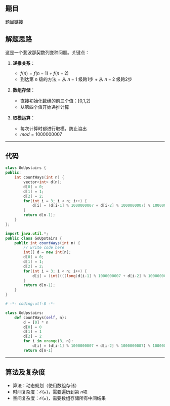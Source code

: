 ## 题目
[题目链接](https://www.nowcoder.com/practice/4b24ebad2ffd4f679320fd464b2036a6?tpId=182&tqId=36064&sourceUrl=/exam/oj&channenl=wgithub&fromPut=wgithub)

## 解题思路

这是一个斐波那契数列变种问题。关键点：

1. **递推关系**：
   - $f(n) = f(n-1) + f(n-2)$
   - 到达第 $n$ 级的方法 = 从 $n-1$ 级跨1步 + 从 $n-2$ 级跨2步

2. **数组存储**：
   - 直接初始化数组的前三个值：[0,1,2]
   - 从第四个值开始递推计算

3. **取模运算**：
   - 每次计算时都进行取模，防止溢出
   - $mod = 1000000007$

---

## 代码

```cpp []
class GoUpstairs {
public:
    int countWays(int n) {
        vector<int> d(n);
        d[0] = 0;
        d[1] = 1;
        d[2] = 2;
        for(int i = 3; i < n; i++) {
            d[i] = (d[i-1] % 1000000007 + d[i-2] % 1000000007) % 1000000007;
        }
        return d[n-1];
    }
};
```

```java []
import java.util.*;
public class GoUpstairs {
    public int countWays(int n) {
        // write code here
        int[] d = new int[n];
        d[0] = 0;
        d[1] = 1;
        d[2] = 2;
        for(int i = 3; i < n; i++) {
            d[i] = (int)(((long)d[i-1] % 1000000007 + d[i-2] % 1000000007) % 1000000007);
        }
        return d[n-1];
    }
}
```

```python []
# -*- coding:utf-8 -*-

class GoUpstairs:
    def countWays(self, n):
        d = [0] * n
        d[0] = 0
        d[1] = 1
        d[2] = 2
        for i in xrange(3, n):
            d[i] = (d[i-1] % 1000000007 + d[i-2] % 1000000007) % 1000000007
        return d[n-1]
```

---

## 算法及复杂度
- 算法：动态规划（使用数组存储）
- 时间复杂度：$\mathcal{O(n)}$，需要遍历到第 $n$项
- 空间复杂度：$\mathcal{O(n)}$，需要数组存储所有中间结果